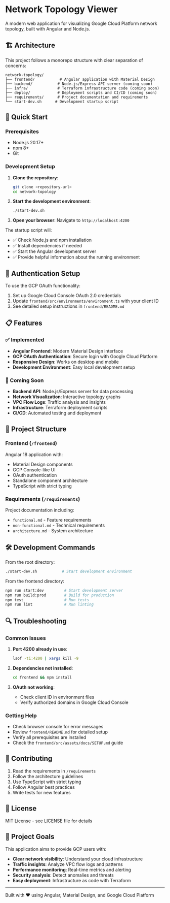 # Network Topology Viewer

A modern web application for visualizing Google Cloud Platform network topology, built with Angular and Node.js.

## 🏗️ Architecture

This project follows a monorepo structure with clear separation of concerns:

```
network-topology/
├── frontend/           # Angular application with Material Design
├── backend/           # Node.js/Express API server (coming soon)
├── infra/             # Terraform infrastructure code (coming soon)
├── deploy/            # Deployment scripts and CI/CD (coming soon)
├── requirements/      # Project documentation and requirements
└── start-dev.sh      # Development startup script
```

## 🚀 Quick Start

### Prerequisites

- Node.js 20.17+ 
- npm 8+
- Git

### Development Setup

1. **Clone the repository**:
   ```bash
   git clone <repository-url>
   cd network-topology
   ```

2. **Start the development environment**:
   ```bash
   ./start-dev.sh
   ```

3. **Open your browser**: Navigate to `http://localhost:4200`

The startup script will:
- ✅ Check Node.js and npm installation
- ✅ Install dependencies if needed
- ✅ Start the Angular development server
- ✅ Provide helpful information about the running environment

## 🔐 Authentication Setup

To use the GCP OAuth functionality:

1. Set up Google Cloud Console OAuth 2.0 credentials
2. Update `frontend/src/environments/environment.ts` with your client ID
3. See detailed setup instructions in `frontend/README.md`

## 📋 Features

### ✅ Implemented
- **Angular Frontend**: Modern Material Design interface
- **GCP OAuth Authentication**: Secure login with Google Cloud Platform
- **Responsive Design**: Works on desktop and mobile
- **Development Environment**: Easy local development setup

### 🚧 Coming Soon
- **Backend API**: Node.js/Express server for data processing
- **Network Visualization**: Interactive topology graphs
- **VPC Flow Logs**: Traffic analysis and insights
- **Infrastructure**: Terraform deployment scripts
- **CI/CD**: Automated testing and deployment

## 📁 Project Structure

### Frontend (`/frontend`)
Angular 18 application with:
- Material Design components
- GCP Console-like UI
- OAuth authentication
- Standalone component architecture
- TypeScript with strict typing

### Requirements (`/requirements`)
Project documentation including:
- `functional.md` - Feature requirements
- `non-functional.md` - Technical requirements  
- `architecture.md` - System architecture

## 🛠️ Development Commands

From the root directory:
```bash
./start-dev.sh           # Start development environment
```

From the frontend directory:
```bash
npm run start:dev         # Start development server
npm run build:prod        # Build for production
npm test                  # Run tests
npm run lint              # Run linting
```

## 🔍 Troubleshooting

### Common Issues

1. **Port 4200 already in use**:
   ```bash
   lsof -ti:4200 | xargs kill -9
   ```

2. **Dependencies not installed**:
   ```bash
   cd frontend && npm install
   ```

3. **OAuth not working**:
   - Check client ID in environment files
   - Verify authorized domains in Google Cloud Console

### Getting Help

- Check browser console for error messages
- Review `frontend/README.md` for detailed setup
- Verify all prerequisites are installed
- Check the `frontend/src/assets/docs/SETUP.md` guide

## 🤝 Contributing

1. Read the requirements in `/requirements`
2. Follow the architecture guidelines
3. Use TypeScript with strict typing
4. Follow Angular best practices
5. Write tests for new features

## 📄 License

MIT License - see LICENSE file for details

## 🏢 Project Goals

This application aims to provide GCP users with:
- **Clear network visibility**: Understand your cloud infrastructure
- **Traffic insights**: Analyze VPC flow logs and patterns  
- **Performance monitoring**: Real-time metrics and alerting
- **Security analysis**: Detect anomalies and threats
- **Easy deployment**: Infrastructure as code with Terraform

---

Built with ❤️ using Angular, Material Design, and Google Cloud Platform
